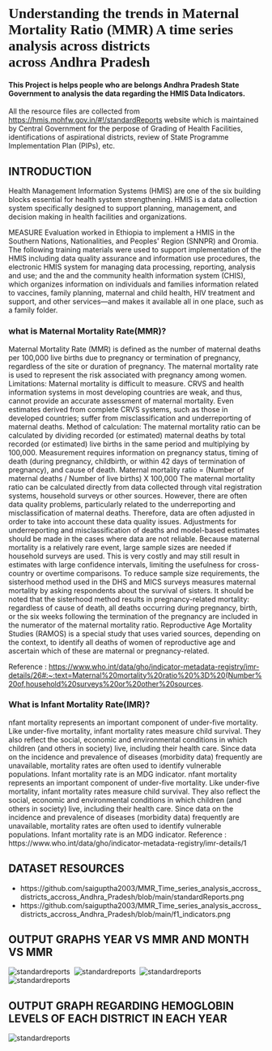 <h1><span style="font-family: 'Tahoma, sans-serif';">Understanding the trends in Maternal Mortality Ratio (MMR) A time series analysis across districts across Andhra Pradesh</span></h1>

<h4>This Project is helps people who are belongs Andhra Pradesh State Government to analysis the data regarding the HMIS Data Indicators.</h4>

All the resource files are collected from https://hmis.mohfw.gov.in/#!/standardReports website which is maintained by Central Government for the perpose of Grading of Health Facilities, identifications of aspirational districts, review of State Programme Implementation Plan (PIPs), etc.
<h2>INTRODUCTION</h2>
Health Management Information Systems (HMIS) are one of the six building blocks essential for health system strengthening. HMIS is a data collection system specifically designed to support planning, management, and decision making in health facilities and organizations.

MEASURE Evaluation worked in Ethiopia to implement a HMIS in the Southern Nations, Nationalities, and Peoples' Region (SNNPR) and Oromia. The following training materials were used to support implementation of the HMIS including data quality assurance and information use procedures, the electronic HMIS system for managing data processing, reporting, analysis and use; and the  and the community health information system (CHIS), which organizes information on individuals and families information related to vaccines, family planning, maternal and child health, HIV treatment and support, and other services—and makes it available all in one place, such as a family folder.

<h3>what is Maternal Mortality Rate(MMR)?</h3>
Maternal Mortality Rate (MMR) is defined as the number of maternal deaths per 100,000 live births due to pregnancy or termination of pregnancy, regardless of the site or duration of pregnancy. The maternal mortality rate is used to represent the risk associated with pregnancy among women.
Limitations:
Maternal mortality is difficult to measure. CRVS and health information systems in most developing countries are weak, and thus, cannot provide an accurate assessment of maternal mortality. Even estimates derived from complete CRVS systems, such as those in developed countries; suffer from misclassification and underreporting of maternal deaths.
Method of calculation:
The maternal mortality ratio can be calculated by dividing recorded (or estimated) maternal deaths by total recorded (or estimated) live births in the same period and multiplying by 100,000. Measurement requires information on pregnancy status, timing of death (during pregnancy, childbirth, or within 42 days of termination of pregnancy), and cause of death. Maternal mortality ratio = (Number of maternal deaths / Number of live births) X 100,000 The maternal mortality ratio can be calculated directly from data collected through vital registration systems, household surveys or other sources. However, there are often data quality problems, particularly related to the underreporting and misclassification of maternal deaths. Therefore, data are often adjusted in order to take into account these data quality issues. Adjustments for underreporting and misclassification of deaths and model-based estimates should be made in the cases where data are not reliable. Because maternal mortality is a relatively rare event, large sample sizes are needed if household surveys are used. This is very costly and may still result in estimates with large confidence intervals, limiting the usefulness for cross-country or overtime comparisons. To reduce sample size requirements, the sisterhood method used in the DHS and MICS surveys measures maternal mortality by asking respondents about the survival of sisters. It should be noted that the sisterhood method results in pregnancy-related mortality: regardless of cause of death, all deaths occurring during pregnancy, birth, or the six weeks following the termination of the pregnancy are included in the numerator of the maternal mortality ratio. Reproductive Age Mortality Studies (RAMOS) is a special study that uses varied sources, depending on the context, to identify all deaths of women of reproductive age and ascertain which of these are maternal or pregnancy-related.

Reference :
https://www.who.int/data/gho/indicator-metadata-registry/imr-details/26#:~:text=Maternal%20mortality%20ratio%20%3D%20(Number%20of,household%20surveys%20or%20other%20sources.

<h3>What is Infant Mortality Rate(IMR)?</h3>
nfant mortality represents an important component of under-five mortality. Like under-five mortality, infant mortality rates measure child survival. They also reflect the social, economic and environmental conditions in which children (and others in society) live, including their health care. Since data on the incidence and prevalence of diseases (morbidity data) frequently are unavailable, mortality rates are often used to identify vulnerable populations. Infant mortality rate is an MDG indicator.
nfant mortality represents an important component of under-five mortality. Like under-five mortality, infant mortality rates measure child survival. They also reflect the social, economic and environmental conditions in which children (and others in society) live, including their health care. Since data on the incidence and prevalence of diseases (morbidity data) frequently are unavailable, mortality rates are often used to identify vulnerable populations. Infant mortality rate is an MDG indicator.
Reference :
https://www.who.int/data/gho/indicator-metadata-registry/imr-details/1
<h2>DATASET RESOURCES</h2>

<ul>
<li>https://github.com/saiguptha2003/MMR_Time_series_analysis_accross_districts_accross_Andhra_Pradesh/blob/main/standardReports.png</li>
<li>
https://github.com/saiguptha2003/MMR_Time_series_analysis_accross_districts_accross_Andhra_Pradesh/blob/main/f1_indicators.png</li>
</ul>
<h2>OUTPUT GRAPHS YEAR VS MMR AND MONTH VS MMR</h2>
<img src="https://github.com/saiguptha2003/MMR_Time_series_analysis_accross_districts_accross_Andhra_Pradesh/blob/main/mmr_months.jpg"  title="standardreports" alt="standardreports"/>&nbsp;
<img src="https://github.com/saiguptha2003/MMR_Time_series_analysis_accross_districts_accross_Andhra_Pradesh/blob/main/mmr_2017-2018.png"  title="standardreports" alt="standardreports"/>&nbsp;
<img src="https://github.com/saiguptha2003/MMR_Time_series_analysis_accross_districts_accross_Andhra_Pradesh/blob/main/mmr_2018-2019.png"  title="standardreports" alt="standardreports"/>&nbsp;
<img src="https://github.com/saiguptha2003/MMR_Time_series_analysis_accross_districts_accross_Andhra_Pradesh/blob/main/mmr_2019-2020.png"  title="standardreports" alt="standardreports"/>&nbsp;

<h2>OUTPUT GRAPH REGARDING HEMOGLOBIN LEVELS OF EACH DISTRICT IN EACH YEAR</h2>
<img src="https://github.com/saiguptha2003/MMR_Time_series_analysis_accross_districts_accross_Andhra_Pradesh/blob/main/download.png"  title="standardreports" alt="standardreports"/>&nbsp;







